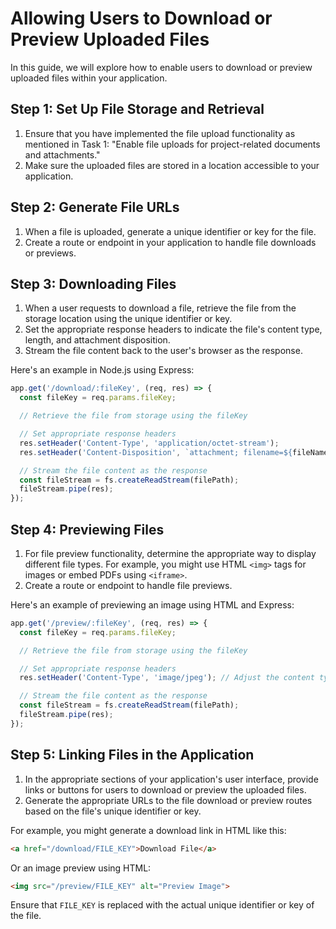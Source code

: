 

# Allowing Users to Download or Preview Uploaded Files

In this guide, we will explore how to enable users to download or preview uploaded files within your application.

## Step 1: Set Up File Storage and Retrieval

1. Ensure that you have implemented the file upload functionality as mentioned in Task 1: "Enable file uploads for project-related documents and attachments."
2. Make sure the uploaded files are stored in a location accessible to your application.

## Step 2: Generate File URLs

1. When a file is uploaded, generate a unique identifier or key for the file.
2. Create a route or endpoint in your application to handle file downloads or previews.

## Step 3: Downloading Files

1. When a user requests to download a file, retrieve the file from the storage location using the unique identifier or key.
2. Set the appropriate response headers to indicate the file's content type, length, and attachment disposition.
3. Stream the file content back to the user's browser as the response.

Here's an example in Node.js using Express:

```javascript
app.get('/download/:fileKey', (req, res) => {
  const fileKey = req.params.fileKey;

  // Retrieve the file from storage using the fileKey

  // Set appropriate response headers
  res.setHeader('Content-Type', 'application/octet-stream');
  res.setHeader('Content-Disposition', `attachment; filename=${fileName}`); // Provide the desired filename

  // Stream the file content as the response
  const fileStream = fs.createReadStream(filePath);
  fileStream.pipe(res);
});
```

## Step 4: Previewing Files

1. For file preview functionality, determine the appropriate way to display different file types. For example, you might use HTML `<img>` tags for images or embed PDFs using `<iframe>`.
2. Create a route or endpoint to handle file previews.

Here's an example of previewing an image using HTML and Express:

```javascript
app.get('/preview/:fileKey', (req, res) => {
  const fileKey = req.params.fileKey;

  // Retrieve the file from storage using the fileKey

  // Set appropriate response headers
  res.setHeader('Content-Type', 'image/jpeg'); // Adjust the content type based on the file type

  // Stream the file content as the response
  const fileStream = fs.createReadStream(filePath);
  fileStream.pipe(res);
});
```

## Step 5: Linking Files in the Application

1. In the appropriate sections of your application's user interface, provide links or buttons for users to download or preview the uploaded files.
2. Generate the appropriate URLs to the file download or preview routes based on the file's unique identifier or key.

For example, you might generate a download link in HTML like this:

```html
<a href="/download/FILE_KEY">Download File</a>
```

Or an image preview using HTML:

```html
<img src="/preview/FILE_KEY" alt="Preview Image">
```

Ensure that `FILE_KEY` is replaced with the actual unique identifier or key of the file.

